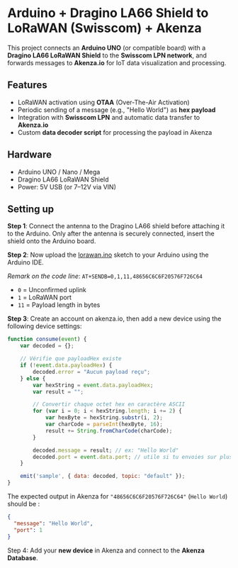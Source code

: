 # Arduino + Dragino LA66 Shield to LoRaWAN (Swisscom) + Akenza

This project connects an **Arduino UNO** (or compatible board) with a **Dragino LA66 LoRaWAN Shield** to the **Swisscom LPN network**, and forwards messages to **Akenza.io** for IoT data visualization and processing.

## Features

* LoRaWAN activation using **OTAA** (Over-The-Air Activation)
* Periodic sending of a message (e.g., "Hello World") as **hex payload**
* Integration with **Swisscom LPN** and automatic data transfer to **Akenza.io**
* Custom **data decoder script** for processing the payload in Akenza

## Hardware

* Arduino UNO / Nano / Mega
* Dragino LA66 LoRaWAN Shield
* Power: 5V USB (or 7–12V via VIN)

## Setting up

**Step 1**: Connect the antenna to the Dragino LA66 shield before attaching it to the Arduino.
Only after the antenna is securely connected, insert the shield onto the Arduino board.

**Step 2**: Now upload the [lorawan.ino](./lorawan.ino) sketch to your Arduino using the Arduino IDE.

*Remark on the code line*: ```AT+SENDB=0,1,11,48656C6C6F20576F726C64```

  * `0` = Unconfirmed uplink
  * `1` = LoRaWAN port
  * `11` = Payload length in bytes

**Step 3**: Create an account on akenza.io, then add a new device using the following device settings:

```javascript
function consume(event) {
    var decoded = {};

    // Vérifie que payloadHex existe
    if (!event.data.payloadHex) {
        decoded.error = "Aucun payload reçu";
    } else {
        var hexString = event.data.payloadHex;
        var result = "";

        // Convertir chaque octet hex en caractère ASCII
        for (var i = 0; i < hexString.length; i += 2) {
            var hexByte = hexString.substr(i, 2);
            var charCode = parseInt(hexByte, 16);
            result += String.fromCharCode(charCode);
        }

        decoded.message = result; // ex: "Hello World"
        decoded.port = event.data.port; // utile si tu envoies sur plusieurs ports
    }

    emit('sample', { data: decoded, topic: "default" });
}

```

The expected output in Akenza for ```"48656C6C6F20576F726C64"``` (```Hello World```) should be :

```json
{
  "message": "Hello World",
  "port": 1
}
```

Step 4: Add your **new device** in Akenza and connect to the **Akenza Database**.
